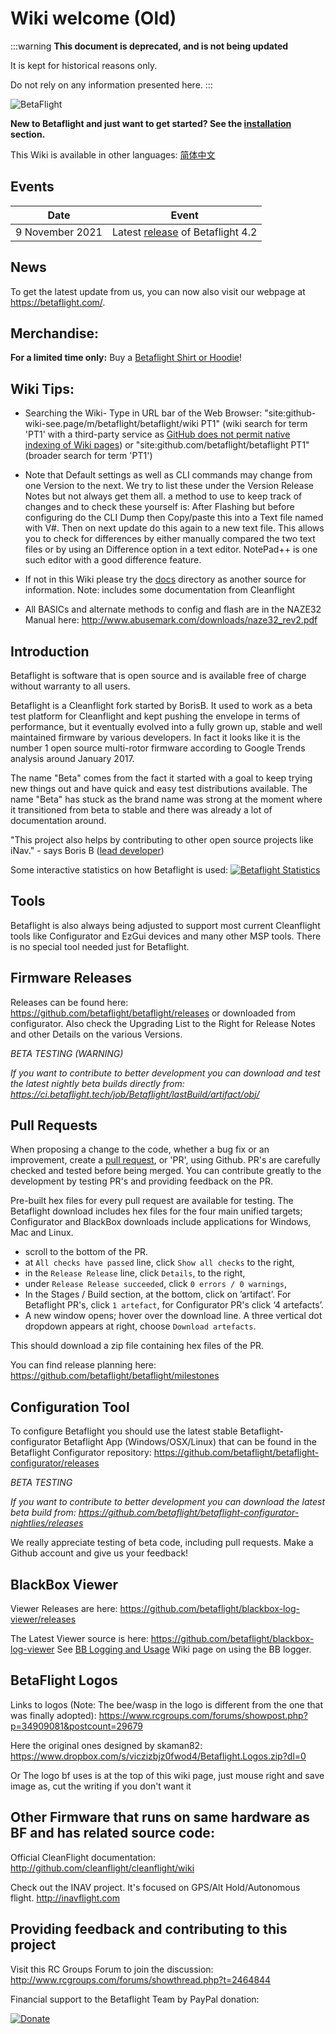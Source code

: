 # Wiki welcome (Old)

:::warning
**This document is deprecated, and is not being updated**

It is kept for historical reasons only.

Do not rely on any information presented here.
:::

![BetaFlight](/img/bf_logo.png)

**New to Betaflight and just want to get started? See the [installation](/docs/wiki/guides/current/Installing-Betaflight) section.**

This Wiki is available in other languages: [简体中文](https://pitronic.gitbook.io/betaflight/)

## Events

| Date            | Event                                                                                        |
| --------------- | -------------------------------------------------------------------------------------------- |
| 9 November 2021 | Latest [release](https://github.com/betaflight/betaflight/releases/latest) of Betaflight 4.2 |

## News

To get the latest update from us, you can now also visit our webpage at https://betaflight.com/.

## Merchandise:

**For a limited time only:** Buy a [Betaflight Shirt or Hoodie](Betaflight-merchandise)!

## Wiki Tips:

- Searching the Wiki-
  Type in URL bar of the Web Browser:
  "site:github-wiki-see.page/m/betaflight/betaflight/wiki PT1" (wiki search for term 'PT1' with a third-party service as [GitHub does not permit native indexing of Wiki pages](https://github.com/github/feedback/discussions/4992))
  or
  "site:github.com/betaflight/betaflight PT1" (broader search for term 'PT1')

- Note that Default settings as well as CLI commands may change from one Version to the next. We try to list these under the Version Release Notes but not always get them all. a method to use to keep track of changes and to check these yourself is:
  After Flashing but before configuring do the CLI Dump then Copy/paste this into a Text file named with V#. Then on next update do this again to a new text file.
  This allows you to check for differences by either manually compared the two text files or by using an Difference option in a text editor. NotePad++ is one such editor with a good difference feature.

- If not in this Wiki please try the [docs](https://github.com/betaflight/betaflight/tree/master/docs) directory as another source for information. Note: includes some documentation from Cleanflight

- All BASICs and alternate methods to config and flash are in the NAZE32 Manual here: http://www.abusemark.com/downloads/naze32_rev2.pdf

## Introduction

Betaflight is software that is open source and is available free of charge without warranty to all users.

Betaflight is a Cleanflight fork started by BorisB. It used to work as a beta test platform for Cleanflight and kept pushing the envelope in terms of performance, but it eventually evolved into a fully grown up, stable and well maintained firmware by various developers. In fact it looks like it is the number 1 open source multi-rotor firmware according to Google Trends analysis around January 2017.

The name "Beta" comes from the fact it started with a goal to keep trying new things out and have quick and easy test distributions available. The name "Beta" has stuck as the brand name was strong at the moment where it transitioned from beta to stable and there was already a lot of documentation around.

"This project also helps by contributing to other open source projects like iNav." - says Boris B ([lead developer](http://www.youtube.com/user/bozic1982/featured))

Some interactive statistics on how Betaflight is used:
[![Betaflight Statistics](/img/betaflight_statistics.jpg)](https://datastudio.google.com/s/kfHdPaVFYUU)

## Tools

Betaflight is also always being adjusted to support most current Cleanflight tools like Configurator and EzGui devices and many other MSP tools. There is no special tool needed just for Betaflight.

## Firmware Releases

Releases can be found here: https://github.com/betaflight/betaflight/releases or downloaded from configurator.
Also check the Upgrading List to the Right for Release Notes and other Details on the various Versions.

_BETA TESTING (WARNING)_

_If you want to contribute to better development you can download and test the latest nightly beta builds directly from:_ *https://ci.betaflight.tech/job/Betaflight/lastBuild/artifact/obj/*

## Pull Requests

When proposing a change to the code, whether a bug fix or an improvement, create a [pull request](https://github.com/betaflight/betaflight/pulls), or 'PR', using Github. PR's are carefully checked and tested before being merged. You can contribute greatly to the development by testing PR's and providing feedback on the PR.

Pre-built hex files for every pull request are available for testing. The Betaflight download includes hex files for the four main unified targets; Configurator and BlackBox downloads include applications for Windows, Mac and Linux.

- scroll to the bottom of the PR.
- at `All checks have passed` line, click `Show all checks` to the right,
- in the `Release Release` line, click `Details`, to the right,
- under `Release Release succeeded`, click `0 errors / 0 warnings`,
- In the Stages / Build section, at the bottom, click on ’artifact’. For Betaflight PR's, click `1 artefact`, for Configurator PR's click ‘4 artefacts’.
- A new window opens; hover over the download line. A three vertical dot dropdown appears at right, choose `Download artefacts`.

This should download a zip file containing hex files of the PR.

You can find release planning here:
https://github.com/betaflight/betaflight/milestones

## Configuration Tool

To configure Betaflight you should use the latest stable Betaflight-configurator Betaflight App (Windows/OSX/Linux) that can be found in the Betaflight Configurator repository:
https://github.com/betaflight/betaflight-configurator/releases

_BETA TESTING_

_If you want to contribute to better development you can download the latest beta build from:_
*https://github.com/betaflight/betaflight-configurator-nightlies/releases*

We really appreciate testing of beta code, including pull requests. Make a Github account and give us your feedback!

## BlackBox Viewer

Viewer Releases are here:
https://github.com/betaflight/blackbox-log-viewer/releases

The Latest Viewer source is here:
https://github.com/betaflight/blackbox-log-viewer
See [BB Logging and Usage](/docs/wiki/guides/current/Black-Box-logging-and-usage) Wiki page on using the BB logger.

## BetaFlight Logos

Links to logos (Note: The bee/wasp in the logo is different from the one that was finally adopted):
https://www.rcgroups.com/forums/showpost.php?p=34909081&postcount=29679

Here the original ones designed by skaman82:
https://www.dropbox.com/s/viczizbjz0fwod4/Betaflight.Logos.zip?dl=0

Or The logo bf uses is at the top of this wiki page, just mouse right and save image as, cut the writing if you don't want it

## Other Firmware that runs on same hardware as BF and has related source code:

Official CleanFlight documentation: http://github.com/cleanflight/cleanflight/wiki

Check out the INAV project. It's focused on GPS/Alt Hold/Autonomous flight.
http://inavflight.com

## Providing feedback and contributing to this project

Visit this RC Groups Forum to join the discussion: http://www.rcgroups.com/forums/showthread.php?t=2464844

Financial support to the Betaflight Team by PayPal donation:

[![Donate](https://www.paypalobjects.com/en_US/NL/i/btn/btn_donateCC_LG.gif)](https://paypal.me/betaflight)
